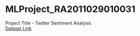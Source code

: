 # MLProject_RA2011029010031
Project Title - Twitter Sentiment Analysis </br>
[Dataset Link](https://drive.google.com/file/d/1F-F4uOUIVpTatAkm-6biZpZ4AyiXqKqj/view?usp=sharing)
